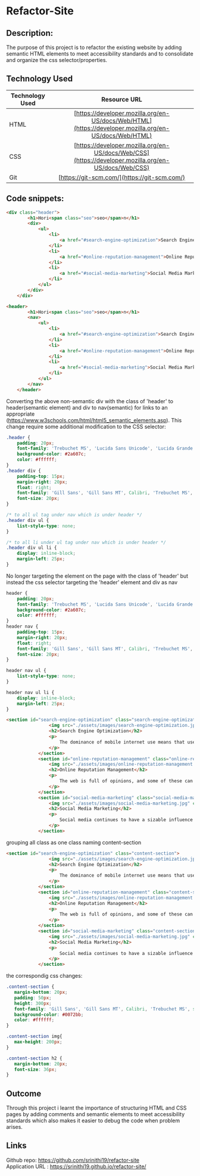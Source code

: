 # Refactor-Site
## Description:
The purpose of this project is to refactor the existing website by adding semantic HTML elements to meet accessibility standards and to consolidate and organize the css selector/properties.
## Technology Used 

| Technology Used         | Resource URL           | 
| ------------- |:-------------:| 
| HTML    | [https://developer.mozilla.org/en-US/docs/Web/HTML](https://developer.mozilla.org/en-US/docs/Web/HTML) | 
| CSS     | [https://developer.mozilla.org/en-US/docs/Web/CSS](https://developer.mozilla.org/en-US/docs/Web/CSS)      |   
| Git | [https://git-scm.com/](https://git-scm.com/)     |    
## Code snippets:
```html
<div class="header">
        <h1>Hori<span class="seo">seo</span>n</h1>
        <div>
            <ul>
                <li>
                    <a href="#search-engine-optimization">Search Engine Optimization</a>
                </li>
                <li>
                    <a href="#online-reputation-management">Online Reputation Management</a>
                </li>
                <li>
                    <a href="#social-media-marketing">Social Media Marketing</a>
                </li>
            </ul>
        </div>
    </div>
```

```html
<header>
        <h1>Hori<span class="seo">seo</span>n</h1>
        <nav>
            <ul>
                <li>
                    <a href="#search-engine-optimization">Search Engine Optimization</a>
                </li>
                <li>
                    <a href="#online-reputation-management">Online Reputation Management</a>
                </li>
                <li>
                    <a href="#social-media-marketing">Social Media Marketing</a>
                </li>
            </ul>
        </nav>
    </header>

```
Converting the above non-semantic div with the class of 'header' to header(semantic element) and div to nav(semantic) for links to an appropriate (https://www.w3schools.com/html/html5_semantic_elements.asp). 
This change require some additional modification to the CSS selector: 

```css
.header {
    padding: 20px;
    font-family: 'Trebuchet MS', 'Lucida Sans Unicode', 'Lucida Grande', 'Lucida Sans', Arial, sans-serif;
    background-color: #2a607c;
    color: #ffffff;
}
.header div {
    padding-top: 15px;
    margin-right: 20px;
    float: right;
    font-family: 'Gill Sans', 'Gill Sans MT', Calibri, 'Trebuchet MS', sans-serif;
    font-size: 20px;
}

/* to all ul tag under nav which is under header */
.header div ul {
    list-style-type: none;
}

/* to all li under ul tag under nav which is under header */
.header div ul li {
    display: inline-block;
    margin-left: 25px;
}
```

No longer targeting the element on the page with the class of 'header' but instead the css selector targeting the 'header' element and div as nav

```css
header {
    padding: 20px;
    font-family: 'Trebuchet MS', 'Lucida Sans Unicode', 'Lucida Grande', 'Lucida Sans', Arial, sans-serif;
    background-color: #2a607c;
    color: #ffffff;
}
header nav {
    padding-top: 15px;
    margin-right: 20px;
    float: right;
    font-family: 'Gill Sans', 'Gill Sans MT', Calibri, 'Trebuchet MS', sans-serif;
    font-size: 20px;
}

header nav ul {
    list-style-type: none;
}

header nav ul li {
    display: inline-block;
    margin-left: 25px;
}

```
```html
<section id="search-engine-optimization" class="search-engine-optimization">
                <img src="./assets/images/search-engine-optimization.jpg" class="float-left" alt="a picture depicting the need of Optimization"/>
                <h2>Search Engine Optimization</h2>
                <p>
                    The dominance of mobile internet use means that users are searching for the right business as they travel, shop, or sit on their couch at home. Search Engine Optimization (SEO) allows you to increase your visibility and find the right customers for your business.
                </p>
            </section>
            <section id="online-reputation-management" class="online-reputation-management">
                <img src="./assets/images/online-reputation-management.jpg" class="float-right" alt="picture of an graph representing the reputation of the business"/>
                <h2>Online Reputation Management</h2>
                <p>
                    The web is full of opinions, and some of these can be negative. Social media allows anyone with an internet connection to say whatever they want about your business. Online Reputation Management gives you the control over what potential customers see when they search for your business.
                </p>
            </section>
            <section id="social-media-marketing" class="social-media-marketing">
                <img src="./assets/images/social-media-marketing.jpg" class="float-left" alt="social media handles - like,share,tweet"/>
                <h2>Social Media Marketing</h2>
                <p>
                    Social media continues to have a sizable influence on buying habits. Social media marketing helps you determine which platforms are suited to your brand, using analytics to find the right markets and increase your lead generation.
                </p>
            </section>
```
grouping all class as one class naming content-section
```html
<section id="search-engine-optimization" class="content-section">
                <img src="./assets/images/search-engine-optimization.jpg" class="float-left" alt="a picture depicting the need of Optimization"/>
                <h2>Search Engine Optimization</h2>
                <p>
                    The dominance of mobile internet use means that users are searching for the right business as they travel, shop, or sit on their couch at home. Search Engine Optimization (SEO) allows you to increase your visibility and find the right customers for your business.
                </p>
            </section>
            <section id="online-reputation-management" class="content-section">
                <img src="./assets/images/online-reputation-management.jpg" class="float-right" alt="picture of an graph representing the reputation of the business"/>
                <h2>Online Reputation Management</h2>
                <p>
                    The web is full of opinions, and some of these can be negative. Social media allows anyone with an internet connection to say whatever they want about your business. Online Reputation Management gives you the control over what potential customers see when they search for your business.
                </p>
            </section>
            <section id="social-media-marketing" class="content-section">
                <img src="./assets/images/social-media-marketing.jpg" class="float-left" alt="social media handles - like,share,tweet"/>
                <h2>Social Media Marketing</h2>
                <p>
                    Social media continues to have a sizable influence on buying habits. Social media marketing helps you determine which platforms are suited to your brand, using analytics to find the right markets and increase your lead generation.
                </p>
            </section>
 ```
 
 the correspondig css changes:
 ```css
 .content-section {
    margin-bottom: 20px;
    padding: 50px;
    height: 300px;
    font-family: 'Gill Sans', 'Gill Sans MT', Calibri, 'Trebuchet MS', sans-serif;
    background-color: #0072bb;
    color: #ffffff;
}

.content-section img{
    max-height: 200px;
}

.content-section h2 {
    margin-bottom: 20px;
    font-size: 36px;
}
```
## Outcome
Through this project i learnt the importance of structuring HTML and CSS pages by adding comments and semantic elements to meet accessibility standards which also makes it easier to debug the code when problem arises.
## Links
Github repo: https://github.com/srinithi19/refactor-site             
Application URL : https://srinithi19.github.io/refactor-site/

